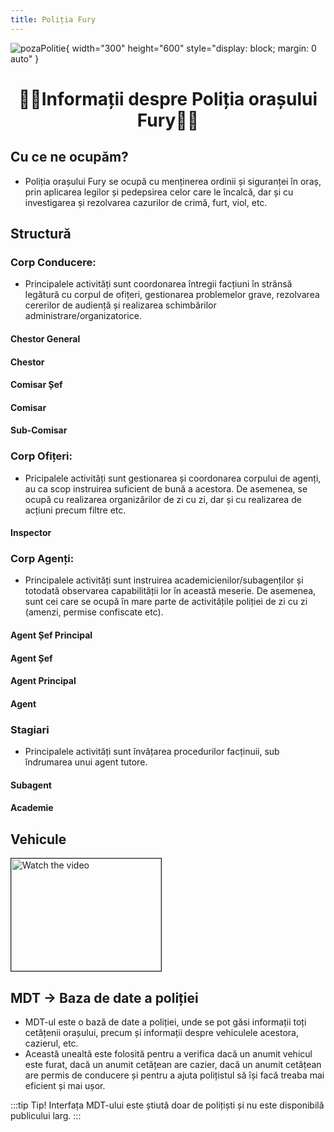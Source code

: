 ```yaml
---
title: Poliția Fury
---
```



![pozaPolitie](https://i.imgur.com/Jyy1aSo.png){ width="300" height="600" style="display: block; margin: 0 auto" }

# <center>:policeman:Informații despre Poliția orașului Fury:policeman:</center>

## Cu ce ne ocupăm?

- Poliția orașului Fury se ocupă cu menținerea ordinii și siguranței în oraș, prin aplicarea legilor și pedepsirea celor care le încalcă, dar și cu investigarea și rezolvarea cazurilor de crimă, furt, viol, etc.

## Structură

### Corp Conducere:

- Principalele activități sunt coordonarea întregii facțiuni în strânsă legătură cu corpul de ofițeri, gestionarea problemelor grave, rezolvarea cererilor de audiență și realizarea schimbărilor administrare/organizatorice.

#### Chestor General

#### Chestor

#### Comisar Șef

#### Comisar

#### Sub-Comisar

### Corp Ofițeri:

- Pricipalele activități sunt gestionarea și coordonarea corpului de agenți, au ca scop instruirea suficient de bună a acestora. De asemenea, se ocupă cu realizarea organizărilor de zi cu zi, dar și cu realizarea de acțiuni precum filtre etc.

#### Inspector

### Corp Agenți: 

- Principalele activități sunt instruirea academicienilor/subagenților și totodată observarea capabilității lor în această meserie. De asemenea, sunt cei care se ocupă în mare parte de activitățile poliției de zi cu zi (amenzi, permise confiscate etc).

#### Agent Șef Principal

#### Agent Șef

#### Agent Principal

#### Agent

### Stagiari

- Principalele activități sunt învățarea procedurilor facținuii, sub îndrumarea unui agent tutore.

#### Subagent

#### Academie

<!-- ## Secțiile de poliție

În oraș se pot găsi 2 secții de poliție:

- Secția de poliție **Davis**, situată la intersecția dintre Davis Avenue și Innocence Blvd, la codul poștal 832.
:::details Secția Davis 
![politieDavis1](https://i.imgur.com/1TS0bdB.png)
![politieDavis2](https://i.imgur.com/hc9Q5lj.png)
:::

- Secția de poliție **La Mesa**, situată pe La Mesa/Popular Street, la codul poștal 810.
:::details Secția La Mesa
![politieLaMesa1](https://i.imgur.com/ZEDQgEn.png)
![politieLaMesa2](https://i.imgur.com/wOFWJjR.png)
::: -->

## Vehicule

<a href="https://www.youtube.com/watch?v=k_ouUXLj2fY" target="_blank">
 <img src="https://img.youtube.com/vi/k_ouUXLj2fY/0.jpg" alt="Watch the video" width="240" height="180" border="1" />
</a>

<!-- În funcție de necesități, polițiștii au în dotare mai multe tipuri de autospeciale:

:::details Autospeciale Standard -> pentru situații normale cum ar fi: patrulare, traffic stop-uri, etc
![politieAuto](https://i.imgur.com/3EUiNjq.png)
:::

:::details Autospeciale Highspeed -> pentru urmăriri, intervenții rapide, etc
![politieHS](https://i.imgur.com/ZKrSntb.png)
:::

:::details Autospeciale Offroad -> pentru acțiuni în zonele greu accesibile
![politieOffroad](https://i.imgur.com/VtLNpV7.png)
:::

:::details Motociclete Highspeed / Offroad -> pentru urmăriri, intervenții rapide, etc
![politieMoto](https://i.imgur.com/UZ9fpNW.png)
:::

:::details Elicopter de poliție -> pentru sprijin aerian
![politieElicopter](https://i.imgur.com/2qFWnaM.png)
::: -->

## MDT -> Baza de date a poliției

- MDT-ul este o bază de date a poliției, unde se pot găsi informații toți cetățenii orașului, precum și informații despre vehiculele acestora, cazierul, etc.
- Această unealtă este folosită pentru a verifica dacă un anumit vehicul este furat, dacă un anumit cetățean are cazier, dacă un anumit cetățean are permis de conducere și pentru a ajuta polițistul să își facă treaba mai eficient și mai ușor.

:::tip Tip!
Interfața MDT-ului este știută doar de polițiști și nu este disponibilă publicului larg.
:::